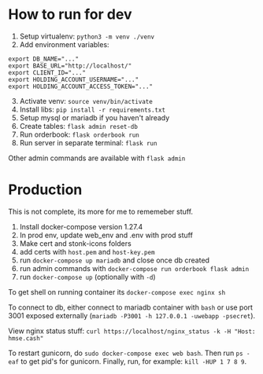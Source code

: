 # How to run for dev

1. Setup virtualenv: `python3 -m venv ./venv`
2. Add environment variables:
```
export DB_NAME="..."
export BASE_URL="http://localhost/"
export CLIENT_ID="..."
export HOLDING_ACCOUNT_USERNAME="..."
export HOLDING_ACCOUNT_ACCESS_TOKEN="..."
```
3. Activate venv: `source venv/bin/activate`
4. Install libs: `pip install -r requirements.txt`
5. Setup mysql or mariadb if you haven't already
6. Create tables: `flask admin reset-db`
7. Run orderbook: `flask orderbook run`
8. Run server in separate terminal: `flask run`

Other admin commands are available with `flask admin`


# Production

This is not complete, its more for me to rememeber stuff.

1. Install docker-compose version 1.27.4
2. In prod env, update web_env and .env with prod stuff
3. Make cert and stonk-icons folders
4. add certs with `host.pem` and `host-key.pem`
3. run `docker-compose up mariadb` and close once db created
5. run admin commands with `docker-compose run orderbook flask admin`
6. run `docker-compose up` (optionally with `-d`)

To get shell on running container its `docker-compose exec nginx sh`

To connect to db, either connect to mariadb container with `bash`
or use port 3001 exposed externally (`mariadb -P3001 -h 127.0.0.1 -uwebapp -psecret`).

View nginx status stuff:
`curl https://localhost/nginx_status -k -H "Host: hmse.cash"`

To restart gunicorn, do `sudo docker-compose exec web bash`. Then run `ps -eaf` to get pid's for gunicorn. Finally, run, for example: `kill -HUP 1 7 8 9`.

